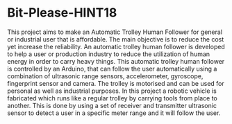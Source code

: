 # Bit-Please-HINT18
This project aims to make an Automatic Trolley Human Follower for general or industrial user that is affordable. The main objective is to reduce the cost yet increase the reliability. An automatic trolley human follower is developed to help a user or production industry to reduce the utilization of human energy in order to carry heavy things. This automatic trolley human follower is controlled by an Arduino, that can follow the user automatically using a combination of ultrasonic range sensors, accelerometer, gyroscope, fingerprint sensor and camera. The trolley is motorised and can be used for personal as well as industrial purposes. In this project a robotic vehicle is fabricated which runs like a regular trolley by carrying tools from place to another. This is done by using a set of receiver and transmitter ultrasonic sensor to detect a user in a specific meter range and it will follow the user. 
